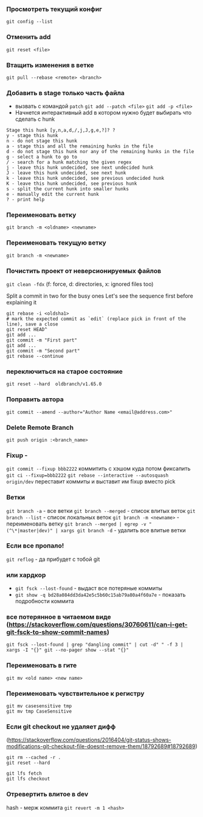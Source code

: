 ### Просмотреть текущий конфиг
`git config --list`

### Отменить add
`git reset <file>`

### Втащить изменения в ветке
`git pull --rebase <remote> <branch>`

### Добавить в stage только часть файла
* вызвать с командой `patch`
`git add --patch <file>`
`git add -p <file>`
* Начнется интерактивный add в котором нужно будет выбирать что сделать с hunk
```
Stage this hunk [y,n,a,d,/,j,J,g,e,?]? ?
y - stage this hunk
n - do not stage this hunk
a - stage this and all the remaining hunks in the file
d - do not stage this hunk nor any of the remaining hunks in the file
g - select a hunk to go to
/ - search for a hunk matching the given regex
j - leave this hunk undecided, see next undecided hunk
J - leave this hunk undecided, see next hunk
k - leave this hunk undecided, see previous undecided hunk
K - leave this hunk undecided, see previous hunk
s - split the current hunk into smaller hunks
e - manually edit the current hunk
? - print help
```

### Переименовать ветку
`git branch -m <oldname> <newname>`

### Переименовать текущую ветку
`git branch -m <newname>`

### Почистить проект от неверсионируемых файлов
`git clean -fdx` (f: force, d: directories, x: ignored files too)

Split a commit in two for the busy ones
Let's see the sequence first before explaining it
```
git rebase -i <oldsha1>
# mark the expected commit as `edit` (replace pick in front of the line), save a close
git reset HEAD^
git add ...
git commit -m "First part"
git add ...
git commit -m "Second part"
git rebase --continue
```

### переключиться на старое состояние
```git reset --hard  oldbranch/v1.65.0```

### Поправить автора
`git commit --amend --author="Author Name <email@address.com>"`

### Delete Remote Branch
`git push origin :<branch_name>`

### Fixup -
`git commit --fixup bbb2222` коммитить с хэшом куда потом фиксапить
`git ci --fixup=bbb2222`
`git rebase --interactive --autosquash origin/dev` переставит коммиты и выставит им fixup вместо pick

### Ветки
`git branch -a` - все ветки
`git branch --merged` - список влитых веток
`git branch --list` - список локальных веток
`git branch -m <newname>` - переименовать ветку
`git branch --merged | egrep -v "(^\*|master|dev)" | xargs git branch -d` - удалить все влитые ветки	


### Если все пропало!
`git reflog`  - да прибудет с тобой git

### или хардкор
* `git fsck --lost-found` - выдаст все потеряные коммиты
* `git show -q bd28a084dd3da42e5c5b60c15ab79a80a4f60a7e` - показать подробности коммита

### все потерянное в читаемом виде (https://stackoverflow.com/questions/30760611/can-i-get-git-fsck-to-show-commit-names)
`git fsck --lost-found | grep "dangling commit" | cut -d" " -f 3 | xargs -I "{}" git --no-pager show --stat "{}"`

### Переименовать в гите
`git mv <old name> <new name>`

### Переименовать чувствительное к регистру
```
git mv casesensitive tmp
git mv tmp CaseSensitive
```

### Если git checkout не удаляет дифф
(https://stackoverflow.com/questions/2016404/git-status-shows-modifications-git-checkout-file-doesnt-remove-them/18792689#18792689)
```
git rm --cached -r .
git reset --hard
```


```
git lfs fetch
git lfs checkout
```


### Отревертить влитое в dev
hash - мерж коммита
```git revert -m 1 <hash>```

